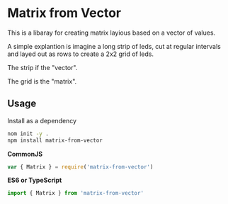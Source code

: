 # Matrix from Vector

This is a libaray for creating matrix layious based on a vector of values.

A simple explantion is imagine a long strip of leds, cut at regular intervals and layed out as rows to create a 2x2 grid of leds.

The strip if the "vector".

The grid is the "matrix".

## Usage

Install as a dependency
```bash
nom init -y .
npm install matrix-from-vector
```

**CommonJS**
```js
var { Matrix } = require('matrix-from-vector')
```

**ES6 or TypeScript**
```js
import { Matrix } from 'matrix-from-vector'
```
